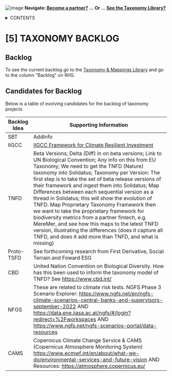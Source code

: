 ![image](https://user-images.githubusercontent.com/112073913/188821900-0c411acf-fbdd-4163-adc9-3ba4e2be78df.png)
**Navigate: [Become a partner?](https://github.com/FD-SustainableFinance/l6l-PARTNERS)**
**... Or ... [See the Taxonomy Library?](https://github.com/orgs/FD-SustainableFinance/projects/2)**

<details><summary>CONTENTS</summary>
<p>

[0] [OS-SFT OVERVIEW](https://github.com/FD-SustainableFinance/0-OS-SFT-OVERVIEW/blob/main/README.md)

- [0.1] [OS-SFT HISTORY](https://github.com/FD-SustainableFinance/0.1-OS-SFT-OVERVIEW-this-page-/blob/main/README.md)

- [0.2] [TAXONOMIES, FINANCIAL LIFE ON EARTH & THE BIG GREEN SHORT](https://github.com/FD-SustainableFinance/0.2-TAXONOMIES-FINANCIAL-LIFE-ON-EARTH/blob/main/README.md)

- [0.3] [INTRODUCTION TO OPEN-SOURCE](https://github.com/FD-SustainableFinance/0.3-INTRODUCTION-TO-OPEN-SOURCE/blob/main/README.md)

[1] [TAXONOMY FILES](https://github.com/FD-SustainableFinance/01-TAXONOMY-FILES)

[2] [TAXONOMY TOOLS](https://github.com/FD-SustainableFinance/02-TAXONOMY-TOOLS)

[3] [TAXONOMY RESEARCH PAPERS](https://github.com/FD-SustainableFinance/03-TAXONOMY-RESEARCH-PAPERS)

[4] [TAXONOMY USE CASES](https://github.com/FD-SustainableFinance/04-TAXONOMY-USE-CASES)

[5] [TAXONOMY BACKLOG](https://github.com/FD-SustainableFinance/05-TAXONOMY-BACKLOG)

[6] [PARTNERS](https://github.com/FD-SustainableFinance/06-PARTNERS)

[7] [NEWS](https://github.com/FD-SustainableFinance/07-NEWS)

[8] [KEY CONTACTS](https://github.com/FD-SustainableFinance/08-KEY-CONTACTS)

[9] [PROJECT GOVERNANCE](https://github.com/FD-SustainableFinance/09-PROJECT-GOVERNANCE)

[10] [INDEX AND GLOSSARY](https://github.com/FD-SustainableFinance/10-INDEX-AND-GLOSSARY/blob/main/README.md)
</p>
</details>

# [5] TAXONOMY BACKLOG

## Backlog
To see the current backlog go to the [Taxonomy & Mappings Library](https://github.com/orgs/FD-SustainableFinance/projects/2) and go to the column "Backlog" on RHS.

## Candidates for Backlog
Below is a table of evolving candidates for the backlog of taxonomy projects

| Backlog Idea  | Supporting Information |
| ------------- | ------------- |
| SBT  | AddInfo  |
| IIGCC | [IIGCC Framework for Climate Resilient Investment](https://www.iigcc.org/resource/working-towards-a-climate-resilience-investment-framework/) |
| TNFD | Beta Versions; Delta (Diff) in on beta versions; Link to UN Biological Convention; Any info on this from EU Taxonomy; We need to get the TNFD (Nature) taxonomy into Solidatus; Taxonomy per Version: The first step is to take the set of beta release versions of their framework and ingest them into Solidatus; Map Differences between each sequential version as a thread in Solidatus; this will show the evolution of TNFD. Map Proprietary Taxonomy Framework then we want to take the proprietary framework for biodiversity metrics from a partner fintech, e.g. MereMer, and see how this maps to the latest TNFD version, illustrating the differences (does it capture all TNFD, and does it add more than TNFD, and what is missing) |
| Proto-TSFD | See forthcoming research from First Derivative, Social Terrain and Foward ESG  |
| CBD | United Nation Convention on Biological Diversity. How has this been used to inform the taxonomy model of TNFD? See https://www.cbd.int/ |
| NFGS | These are related to climate risk tests. NGFS Phase 3 Scenario Explorer: https://www.ngfs.net/en/ngfs-climate-scenarios-central-banks-and-supervisors-september-2022 AND https://data.ene.iiasa.ac.at/ngfs/#/login?redirect=%2Fworkspaces AND https://www.ngfs.net/ngfs-scenarios-portal/data-resources |
| CAMS  | Copernicus Climate Change Service & CAMS (Copernicus Atmosphere Monitoring System) https://www.ecmwf.int/en/about/what-we-do/environmental-services-and-future-vision AND Resources: https://atmosphere.copernicus.eu/ |
